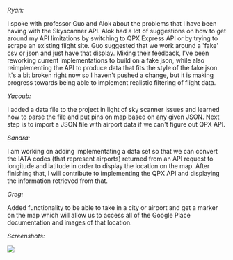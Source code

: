 *Ryan:*

I spoke with professor Guo and Alok about the problems that I have been having with the Skyscanner API. Alok had a lot of suggestions on how to get around my API limitations by switching to QPX Express API or by trying to scrape an existing flight site. Guo suggested that we work around a 'fake' csv or json and just have that display. Mixing their feedback, I've been reworking current implementations to build on a fake json, while also reimplementing the API to produce data that fits the style of the fake json. It's a bit broken right now so I haven't pushed a change, but it is making progress towards being able to implement realistic filtering of flight data.

*Yacoub:*

I added a data file to the project in light of sky scanner issues and learned how to parse the file and put pins on map based on any given JSON. Next step is to import a JSON file with airport data if we can't figure out QPX API.

*Sandra:*

I am working on adding implementating a data set so that we can convert the IATA codes (that represent airports) returned from an API request to longitude and latitude in order to display the location on the map. After finishing that, I will contribute to implementing the QPX API and displaying the information retrieved from that.

*Greg:*

Added functionality to be able to take in a city or airport and get a marker on the map which will allow us to access all of the Google Place documentation and images of that location.

*Screenshots:*

![](http://imgur.com/AtSTDj1.png)
